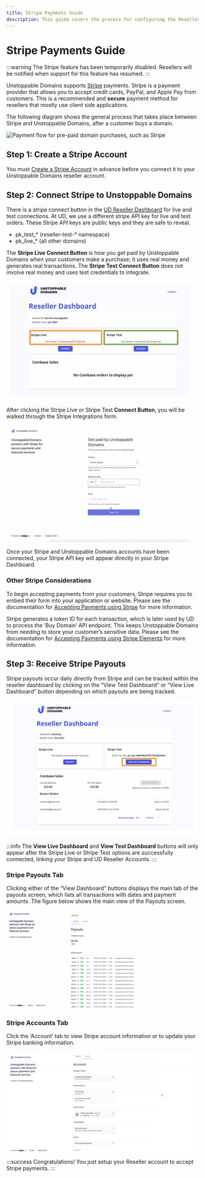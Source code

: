 ```yaml
---
title: Stripe Payments Guide
description: This guide covers the process for configuring the Reseller account to accept Stripe payments. Payout information can be tracked in the UD Reseller Dashboard.
---
```


# Stripe Payments Guide

:::warning
The Stripe feature has been temporarily disabled. Resellers will be notified when  support for this feature has resumed.
:::

Unstoppable Domains supports [Stripe](http://stripe.com) payments. Stripe is a payment provider that allows you to accept credit cards, PayPal, and Apple Pay from customers. This is a recommended and **secure** payment method for resellers that mostly use client side applications.

The following diagram shows the general process that takes place between Stripe and Unstoppable Domains, after a customer buys a domain.

![Payment flow for pre-paid domain purchases, such as Stripe](/images/paid-domains-claiming-prepayment.png '#display=block;margin-left=auto;margin-right=auto;width=70%;')

## Step 1: Create a Stripe Account

You must [Create a Stripe Account](https://dashboard.stripe.com/register?redirect=%2Fsettings%2Faccount%2F) in advance before you connect it to your Unstoppable Domains reseller account.

## Step 2: Connect Stripe to Unstoppable Domains

There is a stripe connect button in the [UD Reseller Dashboard](https://unstoppabledomains.com/resellers) for live and test connections. At UD, we use a different stripe API key for live and test orders. These Stripe API keys are public keys and they are safe to reveal.

* pk\_test\_\* (reseller-test-\* namespace)
* pk\_live\_\* (all other domains)

The **Stripe Live Connect Button** is how you get paid by Unstoppable Domains when your customers make a purchase; it uses real money and generates real transactions. The **Stripe Test Connect Button** does not involve real money and uses test credentials to integrate.

![Strive Live and Stripe Test payment setup areas](/images/screen-shot-2021-07-12-at-2.04.09-pm.png '#display=block;margin-left=auto;margin-right=auto;width=70%;')

After clicking the Stripe Live or Stripe Test **Connect Button**, you will be walked through the Stripe Integrations form.

![Stripe integrations form to connect your Stripe and UD accounts](/images/10.png '#display=block;margin-left=auto;margin-right=auto;width=70%;')

Once your Stripe and Unstoppable Domains accounts have been connected, your Stripe API key will appear directly in your Stripe Dashboard.

### Other Stripe Considerations

To begin accepting payments from your customers, Stripe requires you to embed their form into your application or website. Please see the documentation for [Accepting Payments using Stripe](https://stripe.com/docs/payments/accept-a-payment?platform=web) for more information.

Stripe generates a token ID for each transaction, which is later used by UD to process the ‘Buy Domain’ API endpoint. This keeps Unstoppable Domains from needing to store your customer’s sensitive data. Please see the documentation for [Accepting Payments using Stripe Elements](https://stripe.com/docs/payments/accept-a-payment-charges#web) for more information.

## Step 3: Receive Stripe Payouts

Stripe payouts occur daily directly from Stripe and can be tracked within the reseller dashboard by clicking on the “View Test Dashboard” or “View Live Dashboard” button depending on which payouts are being tracked.

![Button selection for tracking Stripe payouts](/images/screen-shot-2021-07-12-at-2.53.26-pm.png '#display=block;margin-left=auto;margin-right=auto;width=70%;')

:::info
The **View Live Dashboard** and **View Test Dashboard** buttons will only appear after the Stripe Live or Stripe Test options are successfully connected, linking your Stripe and UD Reseller Accounts.
:::

### Stripe Payouts Tab

Clicking either of the “View Dashboard” buttons displays the main tab of the payouts screen, which lists all transactions with dates and payment amounts. The figure below shows the main view of the Payouts screen.

![Main/default view of Stripe Payouts (i.e., payouts tab) ](/images/24.png '#display=block;margin-left=auto;margin-right=auto;width=70%;')

### Stripe Accounts Tab

Click the ‘Account’ tab to view Stripe account information or to update your Stripe banking information.

![View of Stripe Account information (i.e., account tab)](/images/25.png '#display=block;margin-left=auto;margin-right=auto;width=70%;')

:::success Congratulations!
You just setup your Reseller account to accept Stripe payments.
:::
